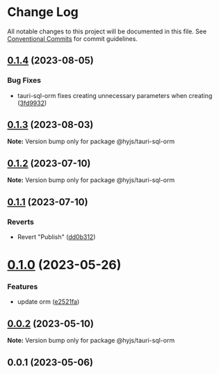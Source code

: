 # Change Log

All notable changes to this project will be documented in this file.
See [Conventional Commits](https://conventionalcommits.org) for commit guidelines.

## [0.1.4](https://github.com/heiyehk/hyjs/compare/@hyjs/tauri-sql-orm@0.1.3...@hyjs/tauri-sql-orm@0.1.4) (2023-08-05)

### Bug Fixes

- tauri-sql-orm fixes creating unnecessary parameters when creating ([3fd9932](https://github.com/heiyehk/hyjs/commit/3fd9932c3318f3e190c24a4ccd0a54092cec9533))

## [0.1.3](https://github.com/heiyehk/hyjs/compare/@hyjs/tauri-sql-orm@0.1.2...@hyjs/tauri-sql-orm@0.1.3) (2023-08-03)

**Note:** Version bump only for package @hyjs/tauri-sql-orm

## [0.1.2](https://github.com/heiyehk/hyjs/compare/@hyjs/tauri-sql-orm@0.1.1...@hyjs/tauri-sql-orm@0.1.2) (2023-07-10)

**Note:** Version bump only for package @hyjs/tauri-sql-orm

## [0.1.1](https://github.com/heiyehk/hyjs/compare/@hyjs/tauri-sql-orm@0.1.1...@hyjs/tauri-sql-orm@0.1.1) (2023-07-10)

### Reverts

- Revert "Publish" ([dd0b312](https://github.com/heiyehk/hyjs/commit/dd0b31240503a210f623b3bd4e9f7a6802686418))

# [0.1.0](https://github.com/heiyehk/hyjs/compare/@hyjs/tauri-sql-orm@0.0.3...@hyjs/tauri-sql-orm@0.1.0) (2023-05-26)

### Features

- update orm ([e2521fa](https://github.com/heiyehk/hyjs/commit/e2521fae6a13a518468c1d458b93163a78ec38f3))

## [0.0.2](https://github.com/heiyehk/hyjs/compare/@hyjs/tauri-sql-orm@0.0.1...@hyjs/tauri-sql-orm@0.0.2) (2023-05-10)

**Note:** Version bump only for package @hyjs/tauri-sql-orm

## 0.0.1 (2023-05-06)

